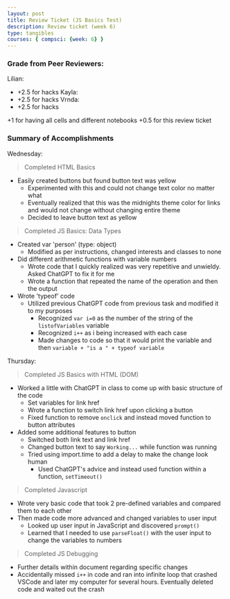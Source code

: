 ```yaml
---
layout: post
title: Review Ticket (JS Basics Test)
description: Review ticket (week 6)
type: tangibles
courses: { compsci: {week: 6} }
---
```


### Grade from Peer Reviewers:

Lilian: 
- +2.5 for hacks
Kayla:
- +2.5 for hacks
Vrnda:
- +2.5 for hacks

+1 for having all cells and different notebooks
+0.5 for this review ticket

### Summary of Accomplishments

Wednesday:

> Completed HTML Basics 
- Easily created buttons but found button text was yellow
    - Experimented with this and could not change text color no matter what
    - Eventually realized that this was the midnights theme color for links and would not change without changing entire theme 
    - Decided to leave button text as yellow

> Completed JS Basics: Data Types
- Created var 'person' (type: object)
    - Modified as per instructions, changed interests and classes to none
- Did different arithmetic functions with variable numbers
    - Wrote code that I quickly realized was very repetitive and unwieldy. Asked ChatGPT to fix it for me
    - Wrote a function that repeated the name of the operation and then the output
- Wrote 'typeof' code
    - Utilized previous ChatGPT code from previous task and modified it to my purposes
        - Recognized `var i=0` as the number of the string of the `listofVariables` variable
        - Recognized `i++` as i being increased with each case
        - Made changes to code so that it would print the variable and then `variable + "is a " + typeof variable`

Thursday:

> Completed JS Basics with HTML (DOM)
- Worked a little with ChatGPT in class to come up with basic structure of the code
    - Set variables for link href
    - Wrote a function to switch link href upon clicking a button
    - Fixed function to remove `onclick` and instead moved function to button attributes
- Added some additional features to button
    - Switched both link text and link href
    - Changed button text to say  `Working...` while function was running
    - Tried using import.time to add a delay to make the change look human
        - Used ChatGPT's advice and instead used function within a function, `setTimeout()`

> Completed Javascript
- Wrote very basic code that took 2 pre-defined variables and compared them to each other
- Then made code more advanced and changed variables to user input
    - Looked up user input in JavaScript and discovered `prompt()`
    - Learned that I needed to use `parseFloat()` with the user input to change the variables to numbers

> Completed JS Debugging
- Further details within document regarding specific changes
- Accidentally missed `i++` in code and ran into infinite loop that crashed VSCode and later my computer for several hours. Eventually deleted code and waited out the crash